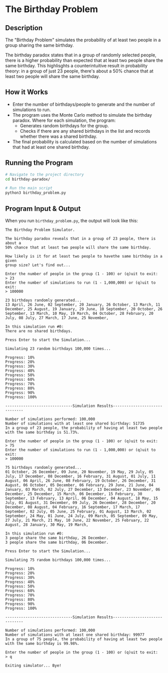 # The Birthday Problem

## Description

The "Birthday Problem" simulates the probability of at least two people in a group sharing the same birthday.

The birthday paradox states that in a group of randomly selected people, there is a higher probability than expected that at least two people share the same birthday. This highlisghts a counterintuitive result in probability theory: in a group of just 23 people, there's about a 50% chance that at least two people will share the same birthday.

## How it Works

- Enter the number of birthdays/people to generate and the number of simulations to run.
- The program uses the Monte Carlo method to simulate the birthday paradox. Where for each simulation, the program:
     - Generates random birthdays for the group.
     - Checks if there are any shared birthdays in the list and records whether there was a shared birthday.
- The final probability is calculated based on the number of simulations that had at least one shared birthday.

## Running the Program

```bash
# Navigate to the project directory
cd birthday-paradox/

# Run the main script
python3 birthday_problem.py
```

## Program Input & Output

When you run `birthday_problem.py`, the output will look like this:

```
The Birthday Problem Simulator.

The birthday paradox reveals that in a group of 23 people, there is about a
50% chance that at least two people will share the same birthday.

How likely is it for at least two people to havethe same birthday in a given
group size? Let's find out...

Enter the number of people in the group (1 - 100) or (q)uit to exit:
> 23
Enter the number of simulations to run (1 - 1,000,000) or (q)uit to exit:
> 100000

23 birthdays randomly generated...
13 April, 26 June, 02 September, 20 January, 26 October, 13 March, 11 December, 25 August, 19 January, 29 June, 10 September, 20 October, 26 September, 13 March, 10 May, 19 March, 04 October, 28 February, 20 July, 08 July, 27 March, 17 June, 25 November, 

In this simulation run #0:
There are no shared birthdays.

Press Enter to start the Simulation...

Simulating 23 random birthdays 100,000 times...

Progress: 10%
Progress: 20%
Progress: 30%
Progress: 40%
Progress: 50%
Progress: 60%
Progress: 70%
Progress: 80%
Progress: 90%
Progress: 100%

------------------------------Simulation Results------------------------------

Number of simulations performed: 100,000
Number of simulations with at least one shared birthday: 51735
In a group of 23 people, the probability of having at least two people with the same birthday is 51.73%.

Enter the number of people in the group (1 - 100) or (q)uit to exit:
> 75
Enter the number of simulations to run (1 - 1,000,000) or (q)uit to exit:
> 100000

75 birthdays randomly generated...
01 October, 26 December, 09 June, 20 November, 19 May, 29 July, 05 July, 17 December, 08 December, 16 February, 31 August, 01 July, 11 August, 06 April, 26 June, 08 February, 19 October, 26 December, 31 August, 06 October, 05 December, 06 February, 29 June, 21 June, 04 January, 03 March, 02 July, 27 December, 13 December, 23 November, 06 December, 25 December, 15 March, 06 December, 15 February, 30 September, 13 February, 13 April, 06 December, 04 August, 18 May, 15 July, 01 August, 31 December, 09 July, 26 December, 28 December, 20 December, 08 August, 04 February, 16 September, 17 March, 17 September, 02 July, 05 June, 25 February, 01 August, 13 March, 02 September, 24 May, 01 June, 24 July, 09 March, 05 September, 09 May, 27 July, 21 March, 21 May, 10 June, 22 November, 25 February, 22 August, 28 January, 30 May, 19 March, 

In this simulation run #0:
3 people share the same birthday, 26 December.
3 people share the same birthday, 06 December.

Press Enter to start the Simulation...

Simulating 75 random birthdays 100,000 times...

Progress: 10%
Progress: 20%
Progress: 30%
Progress: 40%
Progress: 50%
Progress: 60%
Progress: 70%
Progress: 80%
Progress: 90%
Progress: 100%

------------------------------Simulation Results------------------------------

Number of simulations performed: 100,000
Number of simulations with at least one shared birthday: 99977
In a group of 75 people, the probability of having at least two people with the same birthday is 99.98%.

Enter the number of people in the group (1 - 100) or (q)uit to exit:
> q

Exiting simulator... Bye!
```